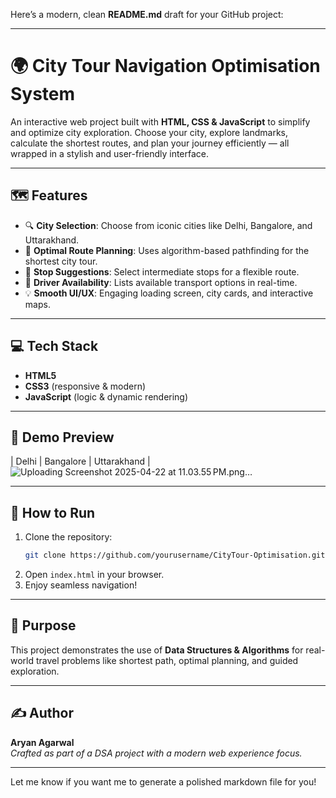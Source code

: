 Here’s a modern, clean **README.md** draft for your GitHub project:

---

# 🌍 City Tour Navigation Optimisation System

An interactive web project built with **HTML, CSS & JavaScript** to simplify and optimize city exploration. Choose your city, explore landmarks, calculate the shortest routes, and plan your journey efficiently — all wrapped in a stylish and user-friendly interface.

---

## 🗺️ Features

- 🔍 **City Selection**: Choose from iconic cities like Delhi, Bangalore, and Uttarakhand.
- 🚗 **Optimal Route Planning**: Uses algorithm-based pathfinding for the shortest city tour.
- 📌 **Stop Suggestions**: Select intermediate stops for a flexible route.
- 🧭 **Driver Availability**: Lists available transport options in real-time.
- 💡 **Smooth UI/UX**: Engaging loading screen, city cards, and interactive maps.

---

## 💻 Tech Stack

- **HTML5**  
- **CSS3** (responsive & modern)  
- **JavaScript** (logic & dynamic rendering)

---

## 📸 Demo Preview

| Delhi | Bangalore | Uttarakhand |
![Uploading Screenshot 2025-04-22 at 11.03.55 PM.png…]()


---

## 🚀 How to Run

1. Clone the repository:
   ```bash
   git clone https://github.com/yourusername/CityTour-Optimisation.git
   ```
2. Open `index.html` in your browser.
3. Enjoy seamless navigation!

---

## 🎯 Purpose

This project demonstrates the use of **Data Structures & Algorithms** for real-world travel problems like shortest path, optimal planning, and guided exploration.

---

## ✍️ Author

**Aryan Agarwal**  
*Crafted as part of a DSA project with a modern web experience focus.*

---

Let me know if you want me to generate a polished markdown file for you!
